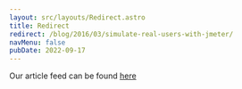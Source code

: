 ```yaml
---
layout: src/layouts/Redirect.astro
title: Redirect
redirect: /blog/2016/03/simulate-real-users-with-jmeter/
navMenu: false
pubDate: 2022-09-17
---
```

<div>
Our article feed can be found <a href="/blog/2016/03/simulate-real-users-with-jmeter/">here</a>
</div>
